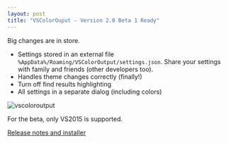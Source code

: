 ```yaml
---
layout: post  
title: "VSColorOuput - Version 2.0 Beta 1 Ready"
---
```


Big changes are in store.

-   Settings stored in an external file
    `%AppData%/Roaming/VSColorOutput/settings.json`. Share your settings
    with family and friends (other developers too).
-   Handles theme changes correctly (finally!)
-   Turn off find results highlighting
-   All settings in a separate dialog (including colors)

![vscoloroutput](http://i.imgur.com/5Cp4UyI.png)

For the beta, only VS2015 is supported.

[Release notes and
installer](https://github.com/mike-ward/VSColorOutput/releases/tag/v2.0.1-beta2)
